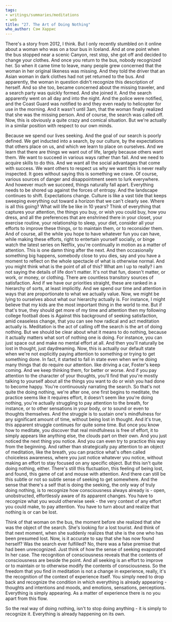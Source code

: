 ```yaml
---
tags:
- writings/summaries/meditations
- web
title: "27. The Art of Doing Nothing"
who_author: Сэм Харрис
---
```


There's a story from 2012, I think. But I only recently stumbled on it online about a woman who was on a tour bus in Iceland. And at one point when the bus stopped near a scenic Canyon, rest stop, she got off and decided to change your clothes. And once you return to the bus, nobody recognized her. So when it came time to leave, many people grew concerned that the woman in her original likeness was missing. And they told the driver that an Asian woman in dark clothes had not yet returned to the bus. And apparently, the woman in question didn't recognize this description of herself. And so she too, became concerned about the missing traveler, and a search party was quickly formed. And she joined it. And the search apparently went on all day and into the night. And the police were notified, and the Coast Guard was notified to and they even ready to helicopter for use in the morning. And it wasn't until 3am, that the woman finally realized that she was the missing person. And of course, the search was called off. Now, this is obviously a quite crazy and comical situation. But we're actually in a similar position with respect to our own minds.
  
Because we spend our lives seeking. And the goal of our search is poorly defined. We get inducted into a search, by our culture, by the expectations that others place on us, and which we learn to place on ourselves. And we learn that there are things we want out of life, largely because others want them. We want to succeed in various ways rather than fail. And we need to acquire skills to do this. And we want all the social advantages that come with success. We want others to respect us why we want this is never really inspected. It goes without saying this is something we crave. Of course, various sources of danger and disappointment seem to lurk everywhere. And however much we succeed, things naturally fall apart. Everything needs to be shored up against the forces of entropy. And the landscape continues to shift. Expectations change. Culture is like a vast tide that keeps sweeping everything out toward a horizon that we can't clearly see. Where is all this going? What will life be like in 10 years? Think of everything that captures your attention, the things you buy, or wish you could buy, how you dress, and all the preferences that are enshrined there in your closet, your exercise routine, your relationship to sleep, your diet, consider all your efforts to improve these things, or to maintain them, or to reconsider them. And of course, all the while you hope to have whatever fun you can have, while making these efforts, right to entertain yourself socially, or binge watch the latest series on Netflix, you're continually in motion as a matter of attention. This is one damn thing after the next. And then occasionally something big happens, somebody close to you dies, say and you have a moment to reflect on the whole spectacle of what is otherwise normal. And you might think what is the point of all of this? What am I up to really? i am not saying the details of life don't matter. It's not that fun, doesn't matter, or work, or money, or clothing. There are countless transitory sources of satisfaction. And if we have our priorities straight, these are ranked in a hierarchy of sorts, at least implicitly. And we spend our time and attention in ways that are proportionate to what we actually value. Now, we might be lying to ourselves about what our hierarchy actually is. For instance, I might believe that my kids are the most important thing in the world to me. But if that's true, they should get more of my time and attention then my following college football does is Against this background of seeking satisfaction, amid ceaseless change, that you can see how radical and act meditation actually is. Meditation is the act of calling off the search is the art of doing nothing. But we should be clear about what it means to do nothing, because it actually matters what sort of nothing one is doing. For instance, you can just space out and make no mental effort at all. And then you'll naturally be lost in thought, just daydreaming. Now, this is actually our default state when we're not explicitly paying attention to something or trying to get something done. In fact, it started to fall in state even when we're doing many things that do require our attention. like driving a car, Foster's keep coming. And we keep thinking them, for better or worse. And if you pay attention to the character of your thoughts, you'll find that you're mostly talking to yourself about all the things you want to do or wish you had done to become happy. You're continuously narrating the search. So that's not quite the doing nothing, we're after one, one first begins to meditate, the practice seems like it requires effort, it doesn't seem like you're doing nothing, you're actually struggling to pay attention to the breath, for instance, or to other sensations in your body, or to sound or even to thoughts themselves. And the struggle is to sustain one's mindfulness for any significant amount of time, without being lost in thought. And it's true, this apparent struggle continues for quite some time. But once you know how to meditate, you discover that real mindfulness is free of effort, it to simply appears like anything else, the clouds part on their own. And you just noticed the next thing you notice. And you can even try to practice this way from the beginning. And rather than strategically pay attention to an object of meditation, like the breath, you can practice what's often called choiceless awareness, where you just notice whatever you notice, without making an effort to stay focused on any specific object. But this isn't quite doing nothing, either. There's still this fluctuation, this feeling of being lost, and found, this game of cat and mouse with attention. And there can still be this subtle or not so subtle sense of seeking to get somewhere. And the sense that there's a self that is doing the seeking, the only way of truly doing nothing, is to recognize how consciousness always already is - open, unobstructed, effortlessly aware of its apparent changes. You have to recognize what you would otherwise seek - the very context of any effort you could make, to pay attention. You have to turn about and realize that nothing is or can be lost. 

Think of that woman on the bus, the moment before she realized that she was the object of the search. She's looking for a lost tourist. And think of that next moment, when she suddenly realizes that she is the one who has been presumed lost. Now, is it accurate to say that she has now found herself? Was the search ever fulfilled? No, there was a false premise that had been unrecognized. Just think of how the sense of seeking evaporated  In her case. The recognition of consciousness reveals that the contents of consciousness are beside the point. And all seeking is an effort to improve or to maintain or to otherwise modify the contents of consciousness. So the freedom that you find in meditation is not a change in experience, really, it's the recognition of the context of experience itself. You simply need to drop back and recognize the condition in which everything is already appearing - thoughts and intentions and moods, and emotions, sensations, perceptions. Everything is simply appearing. As a matter of experience there is no you apart from this flow. 

So the real way of doing nothing, isn't to stop doing anything - it is simply to recognize it. Everything is already happening on its own.